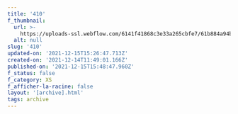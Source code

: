 ```yaml
---
title: '410'
f_thumbnail:
  url: >-
    https://uploads-ssl.webflow.com/6141f41868c3e33a265cbfe7/61b884a94b54ef350925c6e9_410.jpg
  alt: null
slug: '410'
updated-on: '2021-12-15T15:26:47.713Z'
created-on: '2021-12-14T11:49:01.166Z'
published-on: '2021-12-15T15:48:47.960Z'
f_status: false
f_category: XS
f_afficher-la-racine: false
layout: '[archive].html'
tags: archive
---
```



